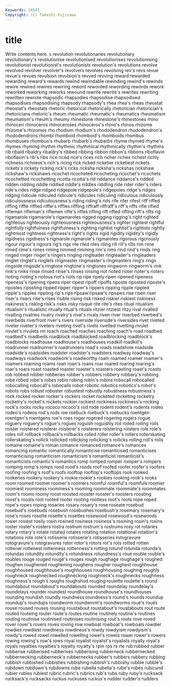 ```yaml
---
Keywords: 24541 
Copyright: (C) Takeshi Fujisawa
---
```


# title

Write contents here.
s revolution revolutionaries revolutionary
revolutionary's revolutionise revolutionised revolutionises revolutionising revolutionist revolutionist's revolutionists revolution's revolutions
revolve revolved revolver revolver's revolvers revolves revolving rev's revs revue
revue's revues revulsion revulsion's revved revving reward rewarded rewarding reward's
rewards rewind rewindable rewinding rewind's rewinds rewire rewired rewires rewiring
reword reworded rewording rewords rework reworked reworking reworks rewound rewrite
rewrite's rewrites rewriting rewritten rewrote rhapsodic rhapsodies rhapsodise rhapsodised rhapsodises
rhapsodising rhapsody rhapsody's rhea rhea's rheas rheostat rheostat's rheostats rhetoric
rhetorical rhetorically rhetorician rhetorician's rhetoricians rhetoric's rheum rheumatic rheumatic's rheumatics
rheumatism rheumatism's rheum's rheumy rhinestone rhinestone's rhinestones rhino rhinoceri rhinoceros
rhinoceroses rhinoceros's rhino's rhinos rhizome rhizome's rhizomes rho rhodium rhodium's
rhododendron rhododendron's rhododendrons rhombi rhomboid rhomboid's rhomboids rhombus rhombuses rhombus's
rhubarb rhubarb's rhubarbs rhyme rhymed rhyme's rhymes rhyming rhythm rhythmic
rhythmical rhythmically rhythm's rhythms rib ribald ribaldry ribaldry's ribbed ribbing
ribbon ribbon's ribbons riboflavin riboflavin's rib's ribs rice riced rice's
rices rich richer riches richest richly richness richness's rich's ricing
rick ricked ricketier ricketiest rickets rickets's rickety ricking rick's ricks
ricksha ricksha's rickshas rickshaw rickshaw's rickshaws ricochet ricocheted ricocheting ricochet's
ricochets ricochetted ricochetting ricotta ricotta's rid riddance riddance's ridded ridden
ridding riddle riddled riddle's riddles riddling ride rider rider's riders
ride's rides ridge ridged ridgepole ridgepole's ridgepoles ridge's ridges ridging
ridicule ridiculed ridicule's ridicules ridiculing ridiculous ridiculously ridiculousness ridiculousness's riding
riding's rids rife rifer rifest riff riffed riffing riffle riffled
riffle's riffles riffling riffraff riffraff's riff's riffs rifle rifled rifleman
rifleman's riflemen rifle's rifles rifling rift rifted rifting rift's rifts
rig rigamarole rigamarole's rigamaroles rigged rigging rigging's right righted righteous
righteously righteousness righteousness's righter rightest rightful rightfully rightfulness rightfulness's righting
rightist rightist's rightists rightly rightmost rightness rightness's right's rights rigid
rigidity rigidity's rigidly rigidness rigidness's rigmarole rigmarole's rigmaroles rigorous rigorously
rigour rigour's rigours rig's rigs rile riled riles riling rill
rill's rills rim rime rimed rime's rimes riming rimmed rimming
rim's rims rind rind's rinds ring ringed ringer ringer's ringers
ringing ringleader ringleader's ringleaders ringlet ringlet's ringlets ringmaster ringmaster's ringmasters
ring's rings ringside ringside's ringtone ringtone's ringtones ringworm ringworm's rink
rink's rinks rinse rinsed rinse's rinses rinsing riot rioted rioter
rioter's rioters rioting rioting's riotous riot's riots rip ripe ripely
ripen ripened ripeness ripeness's ripening ripens riper ripest ripoff ripoffs
riposte riposted riposte's ripostes riposting ripped ripper ripper's rippers ripping
ripple rippled ripple's ripples rippling rip's rips ripsaw ripsaw's ripsaws
rise risen riser riser's risers rise's rises risible rising risk
risked riskier riskiest riskiness riskiness's risking risk's risks risky risqué
rite rite's rites ritual ritualism ritualism's ritualistic ritually ritual's rituals
ritzier ritziest ritzy rival rivalled rivalling rivalries rivalry rivalry's rival's
rivals riven river riverbed riverbed's riverbeds riverfront river's rivers riverside
riverside's riversides rivet riveted riveter riveter's riveters riveting rivet's rivets
rivetted rivetting rivulet rivulet's rivulets rm roach roached roaches roaching
roach's road roadbed roadbed's roadbeds roadblock roadblocked roadblocking roadblock's roadblocks
roadhouse roadhouse's roadhouses roadkill roadkill's roadrunner roadrunner's roadrunners road's roads
roadshow roadside roadside's roadsides roadster roadster's roadsters roadway roadway's roadways
roadwork roadwork's roadworthy roam roamed roamer roamer's roamers roaming roams
roan roan's roans roar roared roaring roaring's roar's roars roast
roasted roaster roaster's roasters roasting roast's roasts rob robbed robber
robberies robber's robbers robbery robbery's robbing robe robed robe's robes
robin robing robin's robins robocall robocalled robocalling robocall's robocalls robot
robotic robotics robotics's robot's robots robs robust robuster robustest robustly
robustness robustness's rock rocked rocker rocker's rockers rocket rocketed rocketing
rocketry rocketry's rocket's rockets rockier rockiest rockiness rockiness's rocking rock's
rocks rocky rococo rococo's rod rode rodent rodent's rodents rodeo
rodeo's rodeos rod's rods roe roebuck roebuck's roebucks roentgen roentgen's
roentgens roe's roes roger rogered rogering rogers rogue roguery roguery's
rogue's rogues roguish roguishly roil roiled roiling roils roister roistered
roisterer roisterer's roisterers roistering roisters role role's roles roll rollback
rollback's rollbacks rolled roller roller's rollers rollerskating rollerskating's rollick rollicked
rollicking rollicking's rollicks rolling roll's rolls romaine romaine's roman romance
romanced romance's romances romancing romantic romantically romanticise romanticised romanticises romanticising
romanticism romanticism's romanticist romanticist's romanticists romantic's romantics romp romped romper
romper's rompers romping romp's romps rood rood's roods roof roofed
roofer roofer's roofers roofing roofing's roof's roofs rooftop rooftop's rooftops
rook rooked rookeries rookery rookery's rookie rookie's rookies rooking rook's
rooks room roomed roomer roomer's roomers roomful roomful's roomfuls roomier
roomiest roominess roominess's rooming roommate roommate's roommates room's rooms roomy
roost roosted rooster rooster's roosters roosting roost's roosts root rooted
rooter rooting rootless root's roots rope roped rope's ropes roping
rosaries rosary rosary's rose roseate rosebud rosebud's rosebuds rosebush rosebushes
rosebush's rosemary rosemary's rose's roses rosette rosette's rosettes rosewood rosewood's
rosewoods rosier rosiest rosily rosin rosined rosiness rosiness's rosining rosin's
rosins roster roster's rosters rostra rostrum rostrum's rostrums rosy rot
rotaries rotary rotary's rotate rotated rotates rotating rotation rotational rotation's
rotations rote rote's rotisserie rotisserie's rotisseries rotogravure rotogravure's rotogravures rotor
rotor's rotors rot's rots rotted rotten rottener rottenest rottenness rottenness's
rotting rotund rotunda rotunda's rotundas rotundity rotundity's rotundness rotundness's roué
rouble rouble's roubles rouge rouged rouge's rouges rough roughage roughage's
roughed roughen roughened roughening roughens rougher roughest roughhouse roughhoused roughhouse's
roughhouses roughhousing roughing roughly roughneck roughnecked roughnecking roughneck's roughnecks roughness
roughness's rough's roughs roughshod rouging roulette roulette's round roundabout roundabout's
roundabouts rounded roundelay roundelay's roundelays rounder roundest roundhouse roundhouse's roundhouses
rounding roundish roundly roundness roundness's round's rounds roundup roundup's roundups
roundworm roundworm's roundworms roué's roués rouse roused rouses rousing roustabout
roustabout's roustabouts rout route routed routeing router route's routes routine
routinely routine's routines routing routinise routinised routinises routinising rout's routs
rove roved rover rover's rovers roves roving row rowboat rowboat's
rowboats rowdier rowdies rowdiest rowdiness rowdiness's rowdy rowdyism rowdyism's rowdy's
rowed rowel rowelled rowelling rowel's rowels rower rower's rowers rowing
rowing's row's rows royal royalist royalist's royalists royally royal's royals
royalties royalties's royalty royalty's rpm rps rs rte rub rubbed
rubber rubberise rubberised rubberises rubberising rubberneck rubbernecked rubbernecking rubberneck's rubbernecks
rubber's rubbers rubbery rubbing rubbish rubbished rubbishes rubbishing rubbish's rubbishy
rubble rubble's rubdown rubdown's rubdowns rube rubella rubella's rube's rubes
rubicund rubier rubies rubiest rubric rubric's rubrics rub's rubs ruby
ruby's rucksack rucksack's rucksacks ruckus ruckuses ruckus's rudder rudder's rudders

